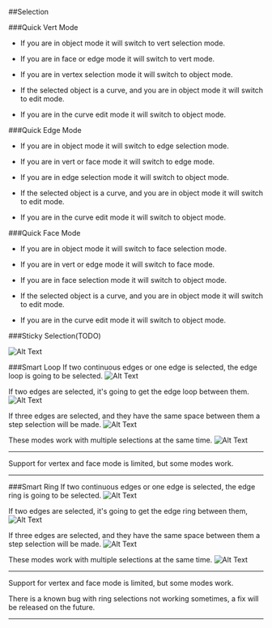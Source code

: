 ##Selection


###Quick Vert Mode

*	If you are in object mode it will switch to vert selection mode.

*	If you are in face or edge mode it will switch to vert mode.

*	If you are in vertex selection mode it will switch to object mode.

*	If the selected object is a curve, and you are in object mode it will switch to edit mode.

*	If you are in the curve edit mode it will switch to object mode.

###Quick Edge Mode

*	If you are in object mode it will switch to edge selection mode.

*	If you are in vert or face mode it will switch to edge mode.

*	If you are in edge selection mode it will switch to object mode.

*	If the selected object is a curve, and you are in object mode it will switch to edit mode.

*	If you are in the curve edit mode it will switch to object mode.

###Quick Face Mode

*	If you are in object mode it will switch to face selection mode.

*	If you are in vert or edge mode it will switch to face mode.

*	If you are in face selection mode it will switch to object mode.

*	If the selected object is a curve, and you are in object mode it will switch to edit mode.

*	If you are in the curve edit mode it will switch to object mode.

###Sticky Selection(TODO)

![Alt Text](img/selection_sticky.gif)


###Smart Loop
If two continuous edges or one edge is selected, the edge loop is going to be selected.
![Alt Text](img/smartloop_01.gif)

If two edges are selected, it's going to get the edge loop between them.
![Alt Text](img/smartloop_02.gif)

If three edges are selected, and they have the same space between them a step selection will be made.
![Alt Text](img/smartloop_03.gif)

These modes work with multiple selections at the same time.
![Alt Text](img/smartloop_04.gif)

---

Support for vertex and face mode is limited, but some modes work.

---

###Smart Ring
If two continuous edges or one edge is selected, the edge ring is going to be selected.
![Alt Text](img/smartring_01.gif)

If two edges are selected, it's going to get the edge ring between them,
![Alt Text](img/smartring_02.gif)

If three edges are selected, and they have the same space between them a step selection will be made.
![Alt Text](img/smartring_03.gif)

These modes work with multiple selections at the same time.
![Alt Text](img/smartring_04.gif)

---

Support for vertex and face mode is limited, but some modes work.

There is a known bug with ring selections not working sometimes, a fix will be released on the future.

---
